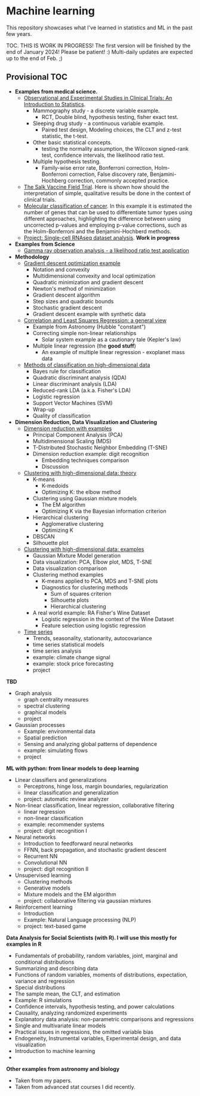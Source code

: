 # Machine learning

This repository showcases what I've learned in statistics and ML in the past few years.

TOC. THIS IS WORK IN PROGRESS! The first version will be finished by the end of January 2024! Please be patient! :) Multi-daily updates are expected up to the end of Feb. ;)

## Provisional TOC

- **Examples from medical science.**
  - [Observational and Experimental Studies in Clinical Trials: An Introduction to Statistics](observational_and_experimental_studies_in_CT.md).
    - Mammography study - a discrete variable example.
      - RCT, Double blind, hypothesis testing, fisher exact test.
    - Sleeping drug study - a continuous variable example.
      - Paired test design, Modeling choices, the CLT and z-test statistic, the t-test.
    - Other basic statistical concepts.
      - testing the normality assumption, the Wilcoxon signed-rank test, confidence intervals, the likelihood ratio test.
    - Multiple hypothesis testing.
      - Family-wise error rate, Bonferroni correction, Holm-Bonferroni correction, False discovery rate, Benjamini-Hochberg correction, commonly accepted practice.
  - [The Salk Vaccine Field Trial](example.the_salk_vaccine_field_trial.md). Here is shown how should the interpretation of simple, qualitative results be done in the context of clinical trials.
  - [Molecular classification of cancer](example.molecular_classification_of_cancer.md). In this example it is estimated  the number of genes that can be used to differentiate tumor types using different approaches, highlighting the difference between using uncorrected p-values and employing p-value corrections, such as the Holm-Bonferroni and the Benjamini-Hochberd methods.
  - [Project: Single-cell RNAseq dataset analysis](project.single_cell_RNA-seq_dataset_analysis.md). **Work in progress**
- **Examples from Science**
  - [Gamma ray observation analysis - a likelihood ratio test application](example.gamma_ray_observation_analysis.md)
- **Methodology**
  - [Gradient descent optimization example](optimization_example_gradient_descent.md)
    - Notation and convexity
    - Multidimensional convexity and local optimization
    - Quadratic minimization and gradient descent
    - Newton's method of minimization
    - Gradient descent algorithm
    - Step sizes and quadratic bounds
    - Stochastic gradient descent
    - Gradient descent example with synthetic data
  - [Correlation and Least Squares Regression: a general view](correlation_and_least_squares_regression_a_general_view.md)
    - Example from Astronomy (Hubble "constant")
    - Correcting simple non-linear relationships
      - Solar system example as a cautionary tale (Kepler's law)
    - Multiple linear regression (the **good stuff**)
      - An example of multiple linear regression - exoplanet mass data
  - [Methods of classification on high-dimensional data](methods_of_classification_on_high-dimensional_data.md)
    - Bayes rule for classification
    - Quadratic discriminant analysis (QDA)
    - Linear discriminant analysis (LDA)
    - Reduced-rank LDA (a.k.a. Fisher's LDA)
    - Logistic regression
    - Support Vector Machines (SVM)
    - Wrap-up
    - Quality of classification
- **Dimension Reduction, Data Visualization and Clustering**
  - [Dimension reduction with examples](dimension_reduction_with_examples.md)
    - Principal Component Analysis (PCA)
    - Multidimensional Scaling (MDS)
    - T-Distributed Stochastic Neighbor Embedding (T-SNE)
    - Dimension reduction example: digit recognition
      - Embedding techniques comparison
      - Discussion
  - [Clustering with high-dimensional data: theory](clustering_with_high-dimensional_data.md)
    - K-means
      - K-medoids
      - Optimizing K: the elbow method
    - Clustering using Gaussian mixture models 
      - The EM algorithm
      - Optimizing K via the Bayesian information criterion
    - Hierarchical clustering
      - Agglomerative clustering
      - Optimizing K
    - DBSCAN
    - Silhouette plot
  - [Clustering with high-dimensional data: examples](example.clustering_with_high-dimensional_data.md)
    - Gaussian Mixture Model generation
    - Data visualization: PCA, Elbow plot, MDS, T-SNE
    - Data visualization comparison
    - Clustering method examples
      - K-means applied to PCA, MDS and T-SNE plots
      - Diagnostics for clustering methods
        - Sum of squares criterion
        - Silhouette plots
        - Hierarchical clustering
    - A real world example: RA Fisher's Wine Dataset
      - Logistic regression in the context of the Wine Dataset
      - Feature selection using logistic regression
  - [Time series](time_series.md)
    - Trends, seasonality, stationarity, autocovariance
    - time series statistical models
    - time series analysis
    - example: climate change signal
    - example: stock price forecasting
    - project

**TBD**

- Graph analysis
  - graph centrality measures
  - spectral clustering
  - graphical models
  - project
- Gaussian processes
  - Example: environmental data
  - Spatial prediction
  - Sensing and analyzing global patterns of dependence
  - example: simulating flows
  - project

**ML with python: from linear models to deep learning**

- Linear classifiers and generalizations
  - Perceptrons, hinge loss, margin boundaries, regularization
  - linear classification and generalization
  - project: automatic review analyzer
- Non-linear classification, linear regression, collaborative filtering
  - linear regression
  - non-linear classification
  - example: recommender systems
  - project: digit recognition I
- Neural networks
  - Introduction to feedforward neural networks
  - FFNN, back propagation, and stochastic gradient descent
  - Recurrent NN
  - Convolutional NN
  - project: digit recognition II
- Unsupervised learning
  - Clustering methods
  - Generative models
  - Mixture models and the EM algorithm
  - project: collaborative filtering via gaussian mixtures
- Reinforcement learning
  - Introduction
  - Example: Natural Language processing (NLP)
  - project: text-based game

**Data Analysis for Social Scientists (with R). I will use this mostly for examples in R**

- Fundamentals of probability, random variables, joint, marginal and conditional distributions
- Summarizing and describing data
- Functions of random variables, moments of distributions, expectation, variance and regression
- Special distributions
- The sample mean, the CLT, and estimation
- Example: R simulations
- Confidence intervals, hypothesis testing, and power calculations
- Causality, analyzing randomized experiments
- Explanatory data analysis: non-parametric comparisons and regressions
- Single and multivariate linear models
- Practical issues in regressions, the omitted variable bias
- Endogeneity, Instrumental variables, Experimental design, and data visualization
- Introduction to machine learning
- 

**Other examples from astronomy and biology**

- Taken from my papers.
- Taken from advanced stat courses I did recently.